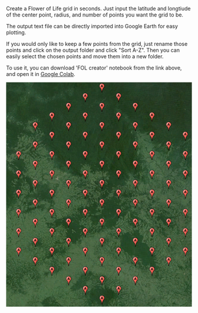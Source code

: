 Create a Flower of Life grid in seconds. Just input the latitude and longtiude of the center point, radius, and number of points you want the grid to be. 

The output text file can be directly imported into Google Earth for easy plotting.

If you would only like to keep a few points from the grid, just rename those points and click on the output folder and click "Sort A-Z". Then you can easily select the chosen points and move them into a new folder.

To use it, you can download 'FOL creator' notebook from the link above, and open it in [Google Colab](https://colab.research.google.com/).



![alt text](Example%20grid.png)
